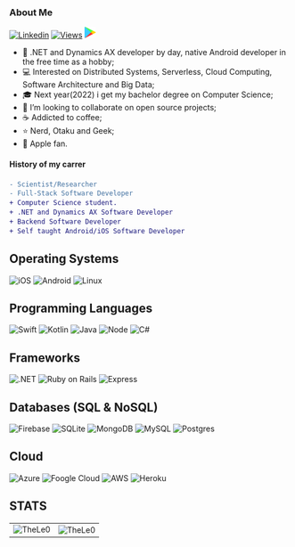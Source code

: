 ### About Me

[![Linkedin](https://img.shields.io/badge/linked-in-369?style=flat-square&logo=linkedin&logoColor=white&color=blue)](https://www.linkedin.com/in/leonardo-tosin-b57406112/)
[![Views](https://hits.seeyoufarm.com/api/count/incr/badge.svg?url=https%3A%2F%2Fgithub.com%2FTheLe0&count_bg=%23820296&title_bg=%23555555&icon=&icon_color=%23E7E7E7&title=views&edge_flat=false)](https://hits.seeyoufarm.com)
<a href='https://play.google.com/store/apps/dev?id=5200472266334008653&pcampaignid=pcampaignidMKT-Other-global-all-co-prtnr-py-PartBadge-Mar2515-1'><img alt='Get it on Google Play' width="20" height="20" src='./assets/google_play.png'/></a>


- 🔭  .NET and Dynamics AX developer by day, native Android developer in the free time as a hobby;
- 💻  Interested on Distributed Systems, Serverless, Cloud Computing, Software Architecture and Big Data;
- 🎓  Next year(2022) i get my bachelor degree on Computer Science;
- 👯  I’m looking to collaborate on open source projects;
- ☕  Addicted to coffee;
- ⭐  Nerd, Otaku and Geek;
- 🍎  Apple fan.


#### History of my carrer
```diff
- Scientist/Researcher
- Full-Stack Software Developer
+ Computer Science student.
+ .NET and Dynamics AX Software Developer
+ Backend Software Developer
+ Self taught Android/iOS Software Developer
```

## Operating Systems
![iOS](https://img.shields.io/badge/iOS-000000?style=for-the-badge&logo=ios&logoColor=white)
![Android](https://img.shields.io/badge/-Android-00c717?style=for-the-badge&logo=android&logoColor=fff)
![Linux](https://img.shields.io/badge/Linux-FCC624?style=for-the-badge&logo=linux&logoColor=black)

## Programming Languages
![Swift](https://img.shields.io/badge/Swift-FA7343?style=for-the-badge&logo=swift&logoColor=white)
![Kotlin](https://img.shields.io/badge/-Kotlin-0095d5?style=for-the-badge&logo=kotlin&logoColor=fff)
![Java](https://img.shields.io/badge/Java-ED8B00?style=for-the-badge&logo=java&logoColor=whit)
![Node](https://img.shields.io/badge/Node.js-43853D?style=for-the-badge&logo=node.js&logoColor=white)
![C#](https://img.shields.io/badge/C%23-239120?style=for-the-badge&logo=c-sharp&logoColor=white)

## Frameworks
![.NET](https://img.shields.io/badge/.NET-5C2D91?style=for-the-badge&logo=.net&logoColor=white)
![Ruby on Rails](https://img.shields.io/badge/Ruby_on_Rails-CC0000?style=for-the-badge&logo=ruby-on-rails&logoColor=white)
![Express](https://img.shields.io/badge/Express.js-000000?style=for-the-badge&logo=express&logoColor=white)

## Databases (SQL & NoSQL)
![Firebase](https://img.shields.io/badge/firebase-ffca28?style=for-the-badge&logo=firebase&logoColor=white)
![SQLite](https://img.shields.io/badge/SQLite-07405E?style=for-the-badge&logo=sqlite&logoColor=white)
![MongoDB](https://img.shields.io/badge/MongoDB-4EA94B?style=for-the-badge&logo=mongodb&logoColor=white)
![MySQL](https://img.shields.io/badge/MySQL-00000F?style=for-the-badge&logo=mysql&logoColor=white)
![Postgres](https://img.shields.io/badge/PostgreSQL-316192?style=for-the-badge&logo=postgresql&logoColor=white)

## Cloud
![Azure](https://img.shields.io/badge/Microsoft_Azure-0089D6?style=for-the-badge&logo=microsoft-azure&logoColor=white)
![Foogle Cloud](https://img.shields.io/badge/Google_Cloud-4285F4?style=for-the-badge&logo=google-cloud&logoColor=white)
![AWS](https://img.shields.io/badge/Amazon_AWS-232F3E?style=for-the-badge&logo=amazon-aws&logoColor=white)
![Heroku](https://img.shields.io/badge/Heroku-430098?style=for-the-badge&logo=heroku&logoColor=white)

## STATS
  
  <center>
  
<table>
  <tr>
      <td><img align="left" src="https://github-readme-stats.vercel.app/api/top-langs/?username=TheLe0&show_icons=true&theme=onedark&locale=en&layout=compact" alt="TheLe0" /></td>
      <td><img align="center" src="https://github-readme-stats.vercel.app/api?username=TheLe0&show_icons=true&theme=onedark&locale=en" alt="TheLe0" /></td>
  </tr>  
</table>
</center>

